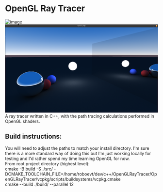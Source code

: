 # OpenGL Ray Tracer
![image](https://github.com/roboevt/OpenGLRayTracer/assets/70998278/870cf56d-dafc-4802-8d04-bdc46b0afc54)
![Example](image.png)
A ray tracer written in C++, with the path tracing calculations performed in OpenGL shaders.

## Build instructions:
You will need to adjust the paths to match your install directory. I'm sure there is a more standard way of doing this but I'm just working locally for testing and I'd rather spend my time learning OpenGL for now. \
From root project directory (highest level): \
cmake -B build -S ./src/ -DCMAKE_TOOLCHAIN_FILE=/home/roboevt/dev/c++/OpenGLRayTracer/OpenGLRayTracer/vcpkg/scripts/buildsystems/vcpkg.cmake \
cmake --build ./build/ --parallel 12